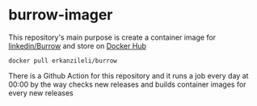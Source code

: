 # burrow-imager

This repository's main purpose is create a container image for [linkedin/Burrow](https://github.com/linkedin/Burrow) and store on [Docker Hub](https://hub.docker.com/r/erkanzileli/burrow)

```
docker pull erkanzileli/burrow
```

There is a Github Action for this repository and it runs a job every day at 00:00 by the way checks new releases and builds container images for every new releases
